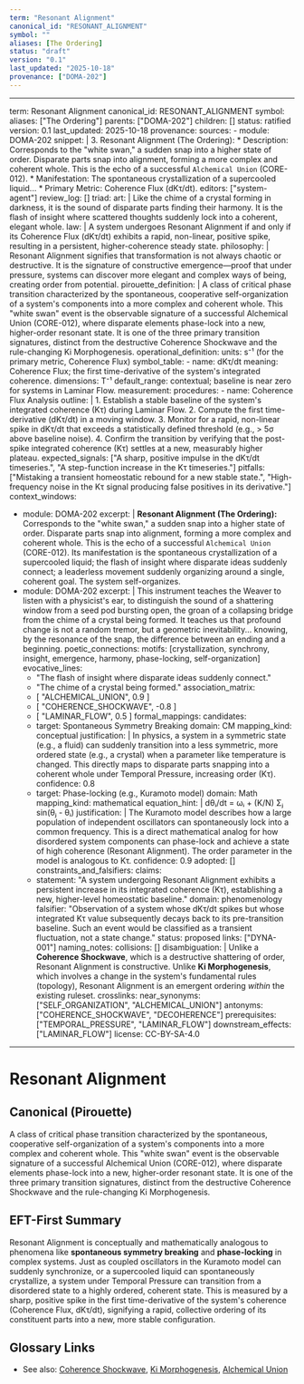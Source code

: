 ```yaml
---
term: "Resonant Alignment"
canonical_id: "RESONANT_ALIGNMENT"
symbol: ""
aliases: [The Ordering]
status: "draft"
version: "0.1"
last_updated: "2025-10-18"
provenance: ["DOMA-202"]
---
```


---
term: Resonant Alignment
canonical_id: RESONANT_ALIGNMENT
symbol: 
aliases: ["The Ordering"]
parents: ["DOMA-202"]
children: []
status: ratified
version: 0.1
last_updated: 2025-10-18
provenance:
  sources:
    - module: DOMA-202
      snippet: |
        3. Resonant Alignment (The Ordering):
           *   Description: Corresponds to the "white swan," a sudden snap into a higher state of order. Disparate parts snap into alignment, forming a more complex and coherent whole. This is the echo of a successful `Alchemical Union` (CORE-012).
           *   Manifestation: The spontaneous crystallization of a supercooled liquid...
           *   Primary Metric: Coherence Flux (dKτ/dt).
  editors: ["system-agent"]
  review_log: []
triad:
  art: |
    Like the chime of a crystal forming in darkness, it is the sound of disparate parts finding their harmony. It is the flash of insight where scattered thoughts suddenly lock into a coherent, elegant whole.
  law: |
    A system undergoes Resonant Alignment if and only if its Coherence Flux (dKτ/dt) exhibits a rapid, non-linear, positive spike, resulting in a persistent, higher-coherence steady state.
  philosophy: |
    Resonant Alignment signifies that transformation is not always chaotic or destructive. It is the signature of constructive emergence—proof that under pressure, systems can discover more elegant and complex ways of being, creating order from potential.
pirouette_definition: |
  A class of critical phase transition characterized by the spontaneous, cooperative self-organization of a system's components into a more complex and coherent whole. This "white swan" event is the observable signature of a successful Alchemical Union (CORE-012), where disparate elements phase-lock into a new, higher-order resonant state. It is one of the three primary transition signatures, distinct from the destructive Coherence Shockwave and the rule-changing Ki Morphogenesis.
operational_definition:
  units: s⁻¹ (for the primary metric, Coherence Flux)
  symbol_table:
    - name: dKτ/dt
      meaning: Coherence Flux; the first time-derivative of the system's integrated coherence.
      dimensions: T⁻¹
      default_range: contextual; baseline is near zero for systems in Laminar Flow.
  measurement:
    procedures:
      - name: Coherence Flux Analysis
        outline: |
          1. Establish a stable baseline of the system's integrated coherence (Kτ) during Laminar Flow.
          2. Compute the first time-derivative (dKτ/dt) in a moving window.
          3. Monitor for a rapid, non-linear spike in dKτ/dt that exceeds a statistically defined threshold (e.g., > 5σ above baseline noise).
          4. Confirm the transition by verifying that the post-spike integrated coherence (Kτ) settles at a new, measurably higher plateau.
        expected_signals: ["A sharp, positive impulse in the dKτ/dt timeseries.", "A step-function increase in the Kτ timeseries."]
        pitfalls: ["Mistaking a transient homeostatic rebound for a new stable state.", "High-frequency noise in the Kτ signal producing false positives in its derivative."]
context_windows:
  - module: DOMA-202
    excerpt: |
      **Resonant Alignment (The Ordering):** Corresponds to the "white swan," a sudden snap into a higher state of order. Disparate parts snap into alignment, forming a more complex and coherent whole. This is the echo of a successful `Alchemical Union` (CORE-012). Its manifestation is the spontaneous crystallization of a supercooled liquid; the flash of insight where disparate ideas suddenly connect; a leaderless movement suddenly organizing around a single, coherent goal. The system self-organizes.
  - module: DOMA-202
    excerpt: |
      This instrument teaches the Weaver to listen with a physicist's ear, to distinguish the sound of a shattering window from a seed pod bursting open, the groan of a collapsing bridge from the chime of a crystal being formed. It teaches us that profound change is not a random tremor, but a geometric inevitability... knowing, by the resonance of the snap, the difference between an ending and a beginning.
poetic_connections:
  motifs: [crystallization, synchrony, insight, emergence, harmony, phase-locking, self-organization]
  evocative_lines:
    - "The flash of insight where disparate ideas suddenly connect."
    - "The chime of a crystal being formed."
  association_matrix:
    - [ "ALCHEMICAL_UNION", 0.9 ]
    - [ "COHERENCE_SHOCKWAVE", -0.8 ]
    - [ "LAMINAR_FLOW", 0.5 ]
formal_mappings:
  candidates:
    - target: Spontaneous Symmetry Breaking
      domain: CM
      mapping_kind: conceptual
      justification: |
        In physics, a system in a symmetric state (e.g., a fluid) can suddenly transition into a less symmetric, more ordered state (e.g., a crystal) when a parameter like temperature is changed. This directly maps to disparate parts snapping into a coherent whole under Temporal Pressure, increasing order (Kτ).
      confidence: 0.8
    - target: Phase-locking (e.g., Kuramoto model)
      domain: Math
      mapping_kind: mathematical
      equation_hint: |
        dθᵢ/dt = ωᵢ + (K/N) Σⱼ sin(θⱼ - θᵢ)
      justification: |
        The Kuramoto model describes how a large population of independent oscillators can spontaneously lock into a common frequency. This is a direct mathematical analog for how disordered system components can phase-lock and achieve a state of high coherence (Resonant Alignment). The order parameter in the model is analogous to Kτ.
      confidence: 0.9
  adopted:
    []
constraints_and_falsifiers:
  claims:
    - statement: "A system undergoing Resonant Alignment exhibits a persistent increase in its integrated coherence (Kτ), establishing a new, higher-level homeostatic baseline."
      domain: phenomenology
      falsifier: "Observation of a system whose dKτ/dt spikes but whose integrated Kτ value subsequently decays back to its pre-transition baseline. Such an event would be classified as a transient fluctuation, not a state change."
      status: proposed
      links: ["DYNA-001"]
naming_notes:
  collisions: []
  disambiguation: |
    Unlike a **Coherence Shockwave**, which is a destructive shattering of order, Resonant Alignment is constructive. Unlike **Ki Morphogenesis**, which involves a change in the system's fundamental rules (topology), Resonant Alignment is an emergent ordering *within* the existing ruleset.
crosslinks:
  near_synonyms: ["SELF_ORGANIZATION", "ALCHEMICAL_UNION"]
  antonyms: ["COHERENCE_SHOCKWAVE", "DECOHERENCE"]
  prerequisites: ["TEMPORAL_PRESSURE", "LAMINAR_FLOW"]
  downstream_effects: ["LAMINAR_FLOW"]
license: CC-BY-SA-4.0
---

# Resonant Alignment

## Canonical (Pirouette)
A class of critical phase transition characterized by the spontaneous, cooperative self-organization of a system's components into a more complex and coherent whole. This "white swan" event is the observable signature of a successful Alchemical Union (CORE-012), where disparate elements phase-lock into a new, higher-order resonant state. It is one of the three primary transition signatures, distinct from the destructive Coherence Shockwave and the rule-changing Ki Morphogenesis.

## EFT-First Summary
Resonant Alignment is conceptually and mathematically analogous to phenomena like **spontaneous symmetry breaking** and **phase-locking** in complex systems. Just as coupled oscillators in the Kuramoto model can suddenly synchronize, or a supercooled liquid can spontaneously crystallize, a system under Temporal Pressure can transition from a disordered state to a highly ordered, coherent state. This is measured by a sharp, positive spike in the first time-derivative of the system's coherence (Coherence Flux, dKτ/dt), signifying a rapid, collective ordering of its constituent parts into a new, more stable configuration.

## Glossary Links
- See also: [Coherence Shockwave](<link>), [Ki Morphogenesis](<link>), [Alchemical Union](<link>)